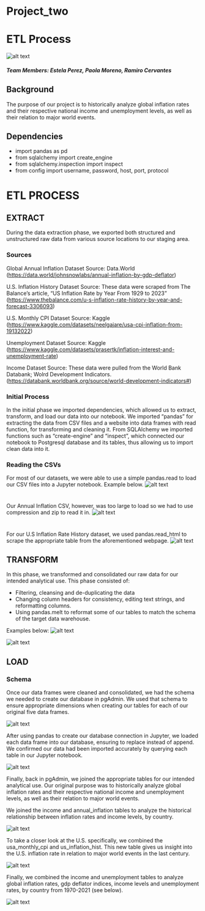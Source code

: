 # Project_two
# ETL Process
![alt text](images/ETL.png)


##### Team Members: Estela Perez, Paola Moreno, Ramiro Cervantes

##


## Background
The purpose of our project is to historically analyze global inflation rates and their respective national income and unemployment levels, as well as their relation to major world events. 

## Dependencies
* import pandas as pd
* from sqlalchemy import create_engine
* from sqlalchemy.inspection import inspect
* from config import username, password, host, port, protocol

# ETL PROCESS

## EXTRACT
During the data extraction phase, we exported both structured and unstructured raw data from various source locations to our staging area. 
### Sources

Global Annual Inflation Dataset
Source: Data.World
(https://data.world/johnsnowlabs/annual-inflation-by-gdp-deflator)


U.S. Inflation History Dataset
Source: These data were scraped from The Balance’s article, “US Inflation Rate by Year From 1929 to 2023”
(https://www.thebalance.com/u-s-inflation-rate-history-by-year-and-forecast-3306093)

U.S. Monthly CPI Dataset
Source: Kaggle
(https://www.kaggle.com/datasets/neelgajare/usa-cpi-inflation-from-19132022)


Unemployment Dataset
Source: Kaggle
(https://www.kaggle.com/datasets/prasertk/inflation-interest-and-unemployment-rate)

Income Dataset
Source: These data were pulled from the World Bank Databank; Wolrd Development Indicators.
(https://databank.worldbank.org/source/world-development-indicators#)

### Initial Process

In the initial phase we imported dependencies, which allowed us to extract, transform, and load our data into our notebook. We imported “pandas” for extracting the data from CSV files and a website into data frames with read function, for transforming and cleaning it. From SQLAlchemy we imported functions such as “create-engine” and “inspect”, which connected our notebook to Postgresql database and its tables, thus allowing us to import clean data into it.

### Reading the CSVs

For most of our datasets, we were able to use a simple pandas.read to load our CSV files into a Jupyter notebook. Example below.
![alt text](images/read_usa_monthly_cpi_csv.PNG)
 
 #
 Our Annual Inflation CSV, however, was too large to load so we had to use compression and zip to read it in. 
![alt text](images/read_annual_inflation_csv.PNG)

#
For our U.S Inflation Rate History dataset, we used pandas.read_html to scrape the appropriate table from the aforementioned webpage. 
![alt text](images/read_us_inflation_rate_history_url.PNG)

## TRANSFORM
In this phase, we transformed and consolidated our raw data for our intended analytical use. This phase consisted of:
- Filtering, cleansing and de-duplicating the data
- Changing column headers for consistency, editing text strings, and reformatting columns.
- Using pandas.melt to reformat some of our tables to match the schema of the target data warehouse.

Examples below:
![alt text](images/transform_annual_inflation.PNG)


![alt text](images/transform_annual_inflation.PNG)

## LOAD
### Schema

Once our data frames were cleaned and consolidated, we had the schema we needed to create our database in pgAdmin. We used that schema to ensure appropriate dimensions when creating our tables for each of our original five data frames. 

![alt text](images/schema.PNG)

After using pandas to create our database connection in Jupyter, we loaded each data frame into our database, ensuring to replace instead of append. We confirmed our data had been imported accurately by querying each table in our Jupyter notebook.

![alt text](images/connection_and_loading.PNG)

Finally, back in pgAdmin, we joined the appropriate tables for our intended analytical use. Our original purpose was to historically analyze global inflation rates and their respective national income and unemployment levels, as well as their relation to major world events. 

We joined the income and annual_inflation tables to analyze the historical relationship between inflation rates and income levels, by country.

![alt text](images/join_income_annual_inflation.PNG)

To take a closer look at the U.S. specifically, we combined the usa_monthly_cpi and us_inflation_hist. This new table gives us insight into the U.S. inflation rate in relation to major world events in the last century. 

![alt text](images/join_monthly_us_inflation_hist.PNG)

Finally, we combined the income and unemployment tables to analyze global inflation rates, gdp deflator indices, income levels and unemployment rates, by country from 1970-2021 (see below).

![alt text](images/join_income_unemp.PNG)


  
